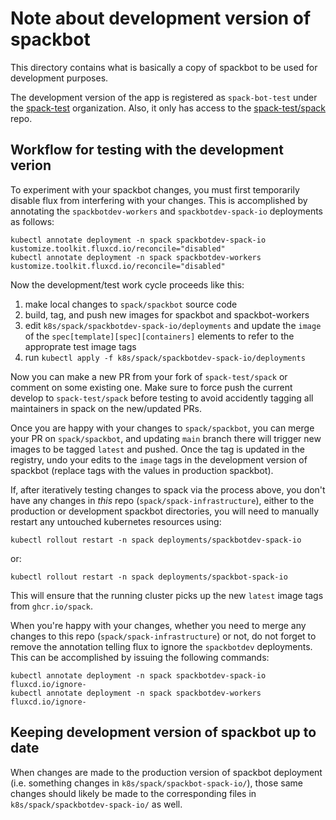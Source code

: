 # Note about development version of spackbot

This directory contains what is basically a copy of spackbot to be used for development purposes.

The development version of the app is registered as `spack-bot-test` under the [spack-test](https://github.com/organizations/spack-test) organization.  Also, it only has access to the [spack-test/spack](https://github.com/spack-test/spack) repo.

## Workflow for testing with the development verion

To experiment with your spackbot changes, you must first temporarily disable flux from interfering with your changes.  This is accomplished by annotating the `spackbotdev-workers` and `spackbotdev-spack-io` deployments as follows:

    kubectl annotate deployment -n spack spackbotdev-spack-io kustomize.toolkit.fluxcd.io/reconcile="disabled"
    kubectl annotate deployment -n spack spackbotdev-workers kustomize.toolkit.fluxcd.io/reconcile="disabled"

Now the development/test work cycle proceeds like this:

1. make local changes to `spack/spackbot` source code
2. build, tag, and push new images for spackbot and spackbot-workers
3. edit `k8s/spack/spackbotdev-spack-io/deployments` and update the `image` of the `spec[template][spec][containers]` elements to refer to the approprate test image tags
4. run `kubectl apply -f k8s/spack/spackbotdev-spack-io/deployments`

Now you can make a new PR from your fork of `spack-test/spack` or comment on some existing one. Make sure to force push the current develop to `spack-test/spack` before testing to
avoid accidently tagging all maintainers in spack on the new/updated PRs.

Once you are happy with your changes to `spack/spackbot`, you can merge your PR on `spack/spackbot`, and updating `main` branch there will trigger new images to be tagged `latest` and pushed.  Once the tag is updated in the registry, undo your edits to the `image` tags in the development version of spackbot (replace tags with the values in production spackbot).

If, after iteratively testing changes to spack via the process above, you don't have any changes in *this* repo (`spack/spack-infrastructure`), either to the production or development spackbot directories, you will need to manually restart any untouched kubernetes resources using:

    kubectl rollout restart -n spack deployments/spackbotdev-spack-io

or:

    kubectl rollout restart -n spack deployments/spackbot-spack-io

This will ensure that the running cluster picks up the new `latest` image tags from `ghcr.io/spack`.

When you're happy with your changes, whether you need to merge any changes to this repo (`spack/spack-infrastructure`) or not, do not forget to remove the annotation telling flux to ignore the `spackbotdev` deployments.  This can be accomplished by issuing the following commands:

    kubectl annotate deployment -n spack spackbotdev-spack-io fluxcd.io/ignore-
    kubectl annotate deployment -n spack spackbotdev-workers fluxcd.io/ignore-

## Keeping development version of spackbot up to date

When changes are made to the production version of spackbot deployment
(i.e. something changes in `k8s/spack/spackbot-spack-io/`), those same
changes should likely be made to the corresponding files in
`k8s/spack/spackbotdev-spack-io/` as well.
